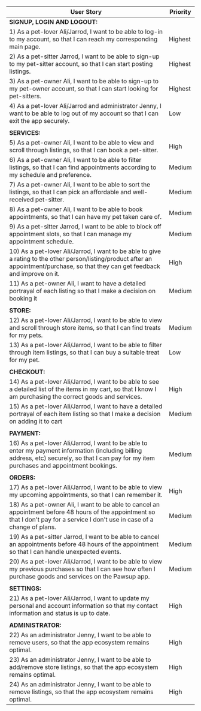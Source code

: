 | User Story |Priority|
| ---------- | -------- |
| **SIGNUP, LOGIN AND LOGOUT:** |
| 1) As a pet-lover Ali/Jarrod, I want to be able to log-in to my account, so that I can reach my corresponding main page. | Highest |
| 2) As a pet-sitter Jarrod, I want to be able to sign-up to my pet-sitter account, so that I can start posting listings. | Highest |
| 3) As a pet-owner Ali, I want to be able to sign-up to my pet-owner account, so that I can start looking for pet-sitters. | Highest |
| 4) As a pet-lover Ali/Jarrod and administrator Jenny, I want to be able to log out of my account so that I can exit the app securely. | Low |
|            |
| **SERVICES:** |
| 5) As a pet-owner Ali, I want to be able to view and scroll through listings, so that I can book a pet-sitter. | High |
| 6) As a pet-owner Ali, I want to be able to filter listings, so that I can find appointments according to my schedule and preference. | Medium |
| 7) As a pet-owner Ali, I want to be able to sort the listings, so that I can pick an affordable and well-received pet-sitter. | Medium | 
| 8) As a pet-owner Ali, I want to be able to book appointments, so that I can have my pet taken care of. | Medium |
| 9) As a pet-sitter Jarrod, I want to be able to block off appointment slots, so that I can manage my appointment schedule. | Medium |
| 10) As a pet-lover Ali/Jarrod, I want to be able to give a rating to the other person/listing/product after an appointment/purchase, so that they can get feedback and improve on it. | High |
| 11) As a pet-owner Ali, I want to have a detailed portrayal of each listing so that I make a decision on booking it | Medium |
|            |
| **STORE:** |
| 12) As a pet-lover Ali/Jarrod, I want to be able to view and scroll through store items, so that I can find treats for my pets. | Medium |
| 13) As a pet-lover Ali/Jarrod, I want to be able to filter through item listings, so that I can buy a suitable treat for my pet. | Low |
|            |
| **CHECKOUT:** |
| 14) As a pet-lover Ali/Jarrod, I want to be able to see a detailed list of the items in my cart, so that I know I am purchasing the correct goods and services. | High |
| 15) As a pet-lover Ali/Jarrod, I want to have a detailed portrayal of each item listing so that I make a decision on adding it to cart | Medium |
|            |
| **PAYMENT:** |
| 16) As a pet-lover Ali/Jarrod, I want to be able to enter my payment information (including billing address, etc) securely, so that I can pay for my item purchases and appointment bookings. | Medium |
|            |
| **ORDERS:** |
| 17) As a pet-lover Ali/Jarrod, I want to be able to view my upcoming appointments, so that I can remember it. | High |
| 18) As a pet-owner Ali, I want to be able to cancel an appointment before 48 hours of the appointment so that I don't pay for a service I don't use in case of a change of plans. | Medium |
| 19) As a pet-sitter Jarrod, I want to be able to cancel an appointments before 48 hours of the appointment so that I can handle unexpected events. | Medium |
| 20) As a pet-lover Ali/Jarrod, I want to be able to view my previous purchases so that I can see how often I purchase goods and services on the Pawsup app.| Medium |
|            |
| **SETTINGS:** |
| 21) As a pet-lover Ali/Jarrod, I want to update my personal and account information so that my contact information and status is up to date. | High |
|            |
| **ADMINISTRATOR:** |
| 22) As an administrator Jenny, I want to be able to remove users, so that the app ecosystem remains optimal. | High |
| 23) As an administrator Jenny, I want to be able to add/remove store listings, so that the app ecosystem remains optimal. | High |
| 24) As an administrator Jenny, I want to be able to remove listings, so that the app ecosystem remains optimal. | High |
